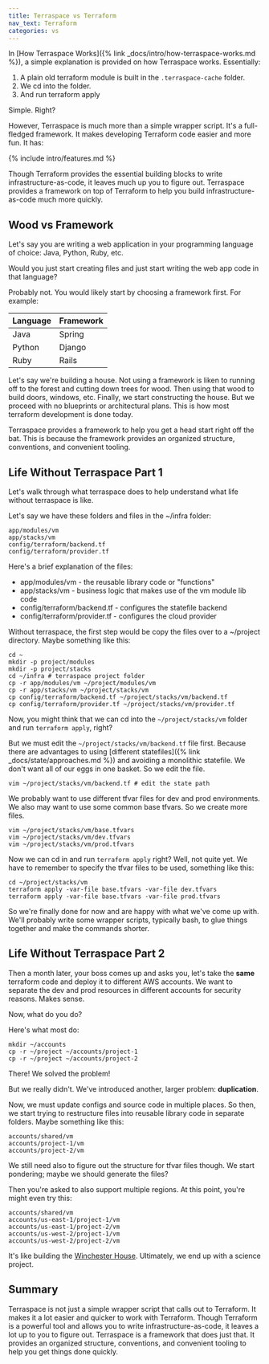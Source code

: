 ```yaml
---
title: Terraspace vs Terraform
nav_text: Terraform
categories: vs
---
```


In [How Terraspace Works]({% link _docs/intro/how-terraspace-works.md %}), a simple explanation is provided on how Terraspace works. Essentially:

1. A plain old terraform module is built in the `.terraspace-cache` folder.
2. We cd into the folder.
3. And run terraform apply

Simple. Right?

However, Terraspace is much more than a simple wrapper script. It's a full-fledged framework. It makes developing Terraform code easier and more fun. It has:

{% include intro/features.md %}

Though Terraform provides the essential building blocks to write infrastructure-as-code, it leaves much up you to figure out. Terraspace provides a framework on top of Terraform to help you build infrastructure-as-code much more quickly.

## Wood vs Framework

Let's say you are writing a web application in your programming language of choice: Java, Python, Ruby, etc.

Would you just start creating files and just start writing the web app code in that language?

Probably not. You would likely start by choosing a framework first. For example:

Language | Framework
---|---
Java | Spring
Python | Django
Ruby | Rails

Let's say we're building a house. Not using a framework is liken to running off to the forest and cutting down trees for wood. Then using that wood to build doors, windows, etc. Finally, we start constructing the house. But we proceed with no blueprints or architectural plans.  This is how most terraform development is done today.

Terraspace provides a framework to help you get a head start right off the bat. This is because the framework provides an organized structure, conventions, and convenient tooling.

## Life Without Terraspace Part 1

Let's walk through what terraspace does to help understand what life without terraspace is like.

Let's say we have these folders and files in the ~/infra folder:

    app/modules/vm
    app/stacks/vm
    config/terraform/backend.tf
    config/terraform/provider.tf

Here's a brief explanation of the files:

* app/modules/vm - the reusable library code or "functions"
* app/stacks/vm - business logic that makes use of the vm module lib code
* config/terraform/backend.tf - configures the statefile backend
* config/terraform/provider.tf - configures the cloud provider

Without terraspace, the first step would be copy the files over to a ~/project directory. Maybe something like this:

    cd ~
    mkdir -p project/modules
    mkdir -p project/stacks
    cd ~/infra # terraspace project folder
    cp -r app/modules/vm ~/project/modules/vm
    cp -r app/stacks/vm ~/project/stacks/vm
    cp config/terraform/backend.tf ~/project/stacks/vm/backend.tf
    cp config/terraform/provider.tf ~/project/stacks/vm/provider.tf

Now, you might think that we can cd into the `~/project/stacks/vm` folder and run `terraform apply`, right?

But we must edit the `~/project/stacks/vm/backend.tf` file first. Because there are advantages to using [different statefiles]({% link _docs/state/approaches.md %}) and avoiding a monolithic statefile. We don't want all of our eggs in one basket. So we edit the file.

    vim ~/project/stacks/vm/backend.tf # edit the state path

We probably want to use different tfvar files for dev and prod environments. We also may want to use some common base tfvars. So we create more files.

    vim ~/project/stacks/vm/base.tfvars
    vim ~/project/stacks/vm/dev.tfvars
    vim ~/project/stacks/vm/prod.tfvars

Now we can cd in and run `terraform apply` right? Well, not quite yet. We have to remember to specify the tfvar files to be used, something like this:

    cd ~/project/stacks/vm
    terraform apply -var-file base.tfvars -var-file dev.tfvars
    terraform apply -var-file base.tfvars -var-file prod.tfvars

So we're finally done for now and are happy with what we've come up with. We'll probably write some wrapper scripts, typically bash, to glue things together and make the commands shorter.

## Life Without Terraspace Part 2

Then a month later, your boss comes up and asks you, let's take the **same** terraform code and deploy it to different AWS accounts. We want to separate the dev and prod resources in different accounts for security reasons. Makes sense.

Now, what do you do?

Here's what most do:

    mkdir ~/accounts
    cp -r ~/project ~/accounts/project-1
    cp -r ~/project ~/accounts/project-2

There! We solved the problem!

But we really didn't. We've introduced another, larger problem: **duplication**.

Now, we must update configs and source code in multiple places.  So then, we start trying to restructure files into reusable library code in separate folders. Maybe something like this:

    accounts/shared/vm
    accounts/project-1/vm
    accounts/project-2/vm

We still need also to figure out the structure for tfvar files though. We start pondering; maybe we should generate the files?

Then you're asked to also support multiple regions. At this point, you're might even try this:

    accounts/shared/vm
    accounts/us-east-1/project-1/vm
    accounts/us-east-1/project-2/vm
    accounts/us-west-2/project-1/vm
    accounts/us-west-2/project-2/vm

It's like building the [Winchester House](https://en.wikipedia.org/wiki/Winchester_Mystery_House). Ultimately, we end up with a science project.

## Summary

Terraspace is not just a simple wrapper script that calls out to Terraform. It makes it a lot easier and quicker to work with Terraform. Though Terraform is a powerful tool and allows you to write infrastructure-as-code, it leaves a lot up to you to figure out. Terraspace is a framework that does just that. It provides an organized structure, conventions, and convenient tooling to help you get things done quickly.
